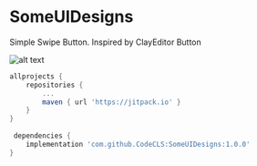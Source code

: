 # SomeUIDesigns
Simple Swipe Button. Inspired by ClayEditor Button

![alt text]( https://drive.google.com/file/d/1K4ymaQK37g2pqg-R16YPzL1911YR-Apr/view?usp=sharing)

```groovy
allprojects {
	repositories {
		...
		maven { url 'https://jitpack.io' }
	}
}
  
 dependencies {
	implementation 'com.github.CodeCLS:SomeUIDesigns:1.0.0'
}

```
